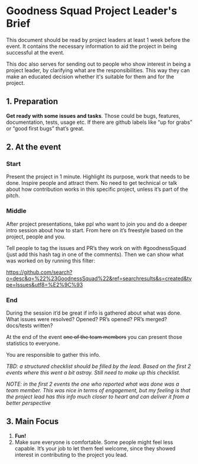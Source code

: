 # Goodness Squad Project Leader's Brief
This document should be read by project leaders at least 1 week before the event. It contains the necessary information to aid the project in being successful at the event.

This doc also serves for sending out to people who show interest in being a project leader, by clarifying what are the responsibilities. This way they can make an educated decision whether it's suitable for them and for the project.

## 1. Preparation
**Get ready with some issues and tasks**.
Those could be bugs, features, documentation, tests, usage etc.
If there are github labels like “up for grabs” or “good first bugs” that’s great.

## 2. At the event
### Start
Present the project in 1 minute. Highlight its purpose, work that needs to be done. Inspire people and attract them. No need to get technical or talk about how contribution works in this specific project, unless it’s part of the pitch.

### Middle
After project presentations, take ppl who want to join you and do a deeper intro session about how to start. From here on it’s freestyle based on the project, people and you.

Tell people to tag the issues and PR’s they work on with #goodnessSquad (just add this hash tag in one of the comments). Then we can show what was worked on by running this filter:

https://github.com/search?o=desc&q=%22%23GoodnessSquad%22&ref=searchresults&s=created&type=Issues&utf8=%E2%9C%93

### End
During the session it’d be great if info is gathered about what was done. What issues were resolved? Opened? PR’s opened? PR’s merged? docs/tests written?

At the end of the event ~~one of the team members~~ you can present those statistics to everyone.

You are responsible to gather this info.

*TBD: a structured checklist should be filled by the lead. Based on the first 2 events where this went a bit astray. Still need to make up this checklist.*

*NOTE: in the first 2 events the one who reported what was done was a team member. This was nice in terms of engagement, but my feeling is that the project lead has this info much closer to heart and can deliver it from a better perspective*

## 3. Main Focus
1. **Fun!**
2. Make sure everyone is comfortable. Some people might feel less capable. It’s your job to let them feel welcome, since they showed interest in contributing to the project you lead.



